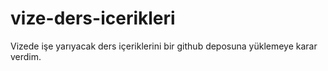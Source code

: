 # vize-ders-icerikleri
 Vizede işe yarıyacak ders içeriklerini bir github deposuna yüklemeye karar verdim.

